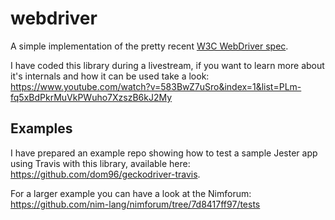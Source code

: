 # webdriver

A simple implementation of the pretty recent [W3C WebDriver spec](https://www.w3.org/TR/webdriver/).

I have coded this library during a livestream, if you want to learn more about it's internals and how it can be used take a look:
https://www.youtube.com/watch?v=583BwZ7uSro&index=1&list=PLm-fq5xBdPkrMuVkPWuho7XzszB6kJ2My


## Examples

I have prepared an example repo showing how to test a sample Jester app using Travis with this library, available here: https://github.com/dom96/geckodriver-travis.

For a larger example you can have a look at the Nimforum: https://github.com/nim-lang/nimforum/tree/7d8417ff97/tests
